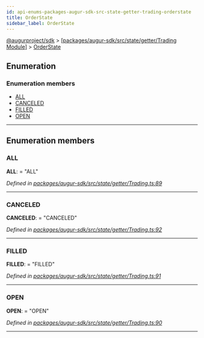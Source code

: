 ```yaml
---
id: api-enums-packages-augur-sdk-src-state-getter-trading-orderstate
title: OrderState
sidebar_label: OrderState
---
```


[@augurproject/sdk](api-readme.md) > [[packages/augur-sdk/src/state/getter/Trading Module]](api-modules-packages-augur-sdk-src-state-getter-trading-module.md) > [OrderState](api-enums-packages-augur-sdk-src-state-getter-trading-orderstate.md)

## Enumeration

### Enumeration members

* [ALL](api-enums-packages-augur-sdk-src-state-getter-trading-orderstate.md#all)
* [CANCELED](api-enums-packages-augur-sdk-src-state-getter-trading-orderstate.md#canceled)
* [FILLED](api-enums-packages-augur-sdk-src-state-getter-trading-orderstate.md#filled)
* [OPEN](api-enums-packages-augur-sdk-src-state-getter-trading-orderstate.md#open)

---

## Enumeration members

<a id="all"></a>

###  ALL

**ALL**:  = "ALL"

*Defined in [packages/augur-sdk/src/state/getter/Trading.ts:89](https://github.com/AugurProject/augur/blob/27cf7214d2/packages/augur-sdk/src/state/getter/Trading.ts#L89)*

___
<a id="canceled"></a>

###  CANCELED

**CANCELED**:  = "CANCELED"

*Defined in [packages/augur-sdk/src/state/getter/Trading.ts:92](https://github.com/AugurProject/augur/blob/27cf7214d2/packages/augur-sdk/src/state/getter/Trading.ts#L92)*

___
<a id="filled"></a>

###  FILLED

**FILLED**:  = "FILLED"

*Defined in [packages/augur-sdk/src/state/getter/Trading.ts:91](https://github.com/AugurProject/augur/blob/27cf7214d2/packages/augur-sdk/src/state/getter/Trading.ts#L91)*

___
<a id="open"></a>

###  OPEN

**OPEN**:  = "OPEN"

*Defined in [packages/augur-sdk/src/state/getter/Trading.ts:90](https://github.com/AugurProject/augur/blob/27cf7214d2/packages/augur-sdk/src/state/getter/Trading.ts#L90)*

___

